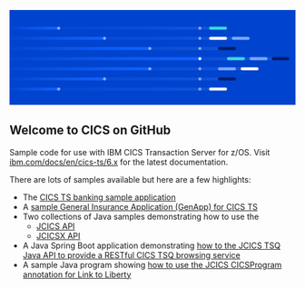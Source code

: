![](https://raw.githubusercontent.com/cicsdev-readme-test/.github/main/profile/ibm-cics-on-github-lead-banner.svg)

## Welcome to CICS on GitHub

Sample code for use with IBM CICS Transaction Server for z/OS. Visit [ibm.com/docs/en/cics-ts/6.x](https://www.ibm.com/docs/en/cics-ts/6.x) for the latest documentation.

There are lots of samples available but here are a few highlights:

- The [CICS TS banking sample application](https://github.com/cicsdev/cics-banking-sample-application-cbsa) 
- A [sample General Insurance Application (GenApp) for CICS TS](https://github.com/cicsdev/cics-genapp)
- Two collections of Java samples demonstrating how to use the
  * [JCICS API](https://github.com/cicsdev/cics-java-jcics-samples)
  * [JCICSX API](https://github.com/cicsdev/cics-java-jcicsx-samples)
- A Java Spring Boot application demonstrating [how to the JCICS TSQ Java API to provide a RESTful CICS TSQ browsing service](https://github.com/cicsdev/cics-java-liberty-springboot-jcics)
- A sample Java program showing [how to use the JCICS CICSProgram annotation for Link to Liberty](https://github.com/cicsdev/cics-java-liberty-link)
